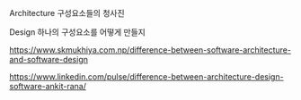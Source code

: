 
Architecture
구성요소들의 청사진


Design
하나의 구성요소를 어떻게 만들지






https://www.skmukhiya.com.np/difference-between-software-architecture-and-software-design

https://www.linkedin.com/pulse/difference-between-architecture-design-software-ankit-rana/